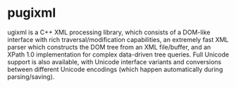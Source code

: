 # pugixml
ugixml is a C++ XML processing library, which consists of a DOM-like interface with rich traversal/modification capabilities, an extremely fast XML parser which constructs the DOM tree from an XML file/buffer, and an XPath 1.0 implementation for complex data-driven tree queries. Full Unicode support is also available, with Unicode interface variants and conversions between different Unicode encodings (which happen automatically during parsing/saving).
